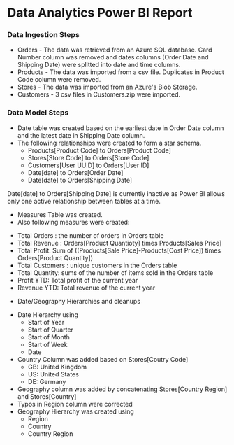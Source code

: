 # Data Analytics Power BI Report

### Data Ingestion Steps 

* Orders - The data was retrieved from an Azure SQL database. Card Number column was removed and dates columns (Order Date and Shipping Date) were splitted into date and time columns. 
* Products - The data was imported from a csv file. Duplicates in Product Code column were removed. 
* Stores - The data was imported from an Azure's Blob Storage.  
* Customers - 3 csv files in Customers.zip were imported. 

### Data Model Steps

* Date table was created based on the earliest date in Order Date column and the latest date in Shipping Date column.
* The following relationships were created to form a star schema. 
  - Products[Product Code] to Orders[Product Code]
  - Stores[Store Code] to Orders[Store Code]
  - Customers[User UUID] to Orders[User ID]
  - Date[date] to Orders[Order Date]
  - Date[date] to Orders[Shipping Date] 

Date[date] to Orders[Shipping Date] is currently inactive as Power BI allows only one active relationship between tables at a time. 

* Measures Table was created. 
* Also following measures were created: 
 - Total Orders : the number of orders in Orders table 
 - Total Revenue : Orders[Product Quantioty] times Products[Sales Price]
 - Total Profit: Sum of ((Products[Sale Price]-Products[Cost Price]) times Orders[Product Quantity])
 - Total Customers : unique customers in the Orders table 
 - Total Quantity: sums of the number of items sold in the Orders table 
 - Profit YTD: Total profit of the current year
 - Revenue YTD: Total revenue of the current year 
*  Date/Geography Hierarchies and cleanups 
 - Date Hierarchy using 
    - Start of Year
    - Start of Quarter
    - Start of Month
    - Start of Week
    - Date
  - Country Column was added based on Stores[Coutry Code]
    - GB: United Kingdom
    - US: United States
    - DE: Germany
  - Geography column was added by concatenating Stores[Country Region] and Stores[Country]
  - Typos in Region column were corrected
  - Geography Hierarchy was created using
    - Region
    - Country
    - Country Region

    
